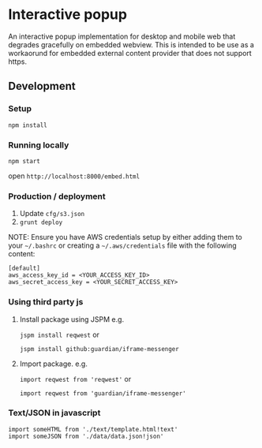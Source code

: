 Interactive popup 
=================================

An interactive popup implementation for desktop and mobile web that degrades gracefully on embedded webview.
This is intended to be use as a workaorund for embedded external content provider that does not support https. 

Development
-----------

### Setup

`npm install`

###  Running locally

`npm start`

open `http://localhost:8000/embed.html`


###  Production / deployment


1. Update `cfg/s3.json`
2. `grunt deploy`

NOTE: Ensure you have AWS credentials setup by either adding them to your `~/.bashrc` or
creating a `~/.aws/credentials` file with the following content:

```
[default]
aws_access_key_id = <YOUR_ACCESS_KEY_ID>
aws_secret_access_key = <YOUR_SECRET_ACCESS_KEY>
```


### Using third party js

1. Install package using JSPM e.g.

	`jspm install reqwest` or

	`jspm install github:guardian/iframe-messenger`

2. Import package. e.g.

	`import reqwest from 'reqwest'` or

	`import reqwest from 'guardian/iframe-messenger'`

###  Text/JSON in javascript

```
import someHTML from './text/template.html!text'
import someJSON from './data/data.json!json'
```
